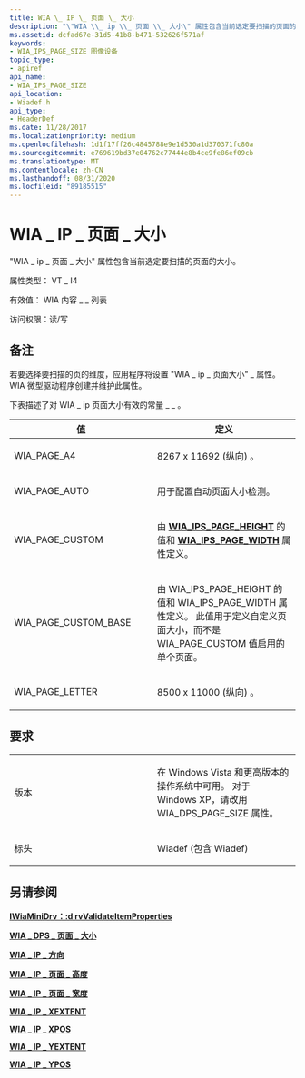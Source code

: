 ```yaml
---
title: WIA \_ IP \_ 页面 \_ 大小
description: "\"WIA \\_ ip \\_ 页面 \\_ 大小\" 属性包含当前选定要扫描的页面的大小。"
ms.assetid: dcfad67e-31d5-41b8-b471-532626f571af
keywords:
- WIA_IPS_PAGE_SIZE 图像设备
topic_type:
- apiref
api_name:
- WIA_IPS_PAGE_SIZE
api_location:
- Wiadef.h
api_type:
- HeaderDef
ms.date: 11/28/2017
ms.localizationpriority: medium
ms.openlocfilehash: 1d1f17ff26c4845788e9e1d530a1d370371fc80a
ms.sourcegitcommit: e769619bd37e04762c77444e8b4ce9fe86ef09cb
ms.translationtype: MT
ms.contentlocale: zh-CN
ms.lasthandoff: 08/31/2020
ms.locfileid: "89185515"
---
```

# <a name="wia_ips_page_size"></a>WIA \_ IP \_ 页面 \_ 大小


"WIA \_ ip \_ 页面 \_ 大小" 属性包含当前选定要扫描的页面的大小。

属性类型： VT \_ I4

有效值： WIA 内容 \_ \_ 列表

访问权限：读/写

<a name="remarks"></a>备注
-------

若要选择要扫描的页的维度，应用程序将设置 "WIA \_ ip \_ 页面大小" \_ 属性。 WIA 微型驱动程序创建并维护此属性。

下表描述了对 WIA \_ ip 页面大小有效的常量 \_ \_ 。

<table>
<colgroup>
<col width="50%" />
<col width="50%" />
</colgroup>
<thead>
<tr class="header">
<th>值</th>
<th>定义</th>
</tr>
</thead>
<tbody>
<tr class="odd">
<td><p>WIA_PAGE_A4</p></td>
<td><p>8267 x 11692 (纵向) 。</p></td>
</tr>
<tr class="even">
<td><p>WIA_PAGE_AUTO</p></td>
<td><p>用于配置自动页面大小检测。</p></td>
</tr>
<tr class="odd">
<td><p>WIA_PAGE_CUSTOM</p></td>
<td><p>由 <a href="wia-ips-page-height.md" data-raw-source="[&lt;strong&gt;WIA_IPS_PAGE_HEIGHT&lt;/strong&gt;](wia-ips-page-height.md)"><strong>WIA_IPS_PAGE_HEIGHT</strong></a> 的值和 <a href="wia-ips-page-width.md" data-raw-source="[&lt;strong&gt;WIA_IPS_PAGE_WIDTH&lt;/strong&gt;](wia-ips-page-width.md)"><strong>WIA_IPS_PAGE_WIDTH</strong></a> 属性定义。</p></td>
</tr>
<tr class="even">
<td><p>WIA_PAGE_CUSTOM_BASE</p></td>
<td><p>由 WIA_IPS_PAGE_HEIGHT 的值和 WIA_IPS_PAGE_WIDTH 属性定义。 此值用于定义自定义页面大小，而不是 WIA_PAGE_CUSTOM 值启用的单个页面。</p></td>
</tr>
<tr class="odd">
<td><p>WIA_PAGE_LETTER</p></td>
<td><p>8500 x 11000 (纵向) 。</p></td>
</tr>
</tbody>
</table>

 

<a name="requirements"></a>要求
------------

<table>
<colgroup>
<col width="50%" />
<col width="50%" />
</colgroup>
<tbody>
<tr class="odd">
<td><p>版本</p></td>
<td><p>在 Windows Vista 和更高版本的操作系统中可用。 对于 Windows XP，请改用 WIA_DPS_PAGE_SIZE 属性。</p></td>
</tr>
<tr class="even">
<td><p>标头</p></td>
<td>Wiadef (包含 Wiadef) </td>
</tr>
</tbody>
</table>

## <a name="see-also"></a>另请参阅


[**IWiaMiniDrv：:d rvValidateItemProperties**](/windows-hardware/drivers/ddi/wiamindr_lh/nf-wiamindr_lh-iwiaminidrv-drvvalidateitemproperties)

[**WIA \_ DPS \_ 页面 \_ 大小**](wia-dps-page-size.md)

[**WIA \_ IP \_ 方向**](wia-ips-orientation.md)

[**WIA \_ IP \_ 页面 \_ 高度**](wia-ips-page-height.md)

[**WIA \_ IP \_ 页面 \_ 宽度**](wia-ips-page-width.md)

[**WIA \_ IP \_ XEXTENT**](wia-ips-xextent.md)

[**WIA \_ IP \_ XPOS**](wia-ips-xpos.md)

[**WIA \_ IP \_ YEXTENT**](wia-ips-yextent.md)

[**WIA \_ IP \_ YPOS**](wia-ips-ypos.md)

 

